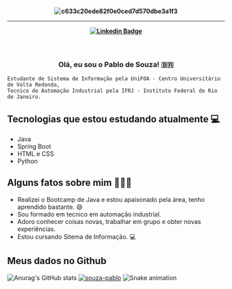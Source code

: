 <h4 align="center">
 
![c633c20ede82f0e0ced7d570dbe3a1f3](https://user-images.githubusercontent.com/70382532/138322189-2db8df52-9dcb-40a0-88a8-c365466bd33d.gif)

<hr>

<!--
[![Github Badge](https://img.shields.io/badge/-Facebook-blue?style=for-the-badge&logo=Facebook&logoColor=white&link=https://github.com/souza-pablo)](#)
[![Instagram Badge](https://img.shields.io/badge/-instagram-red?style=for-the-badge&logo=instagram&logoColor=white&link=https://github.com/souza-pablo)](#)
-->
[![Linkedin Badge](https://img.shields.io/badge/-Linkedin-blue?style=for-the-badge&logo=Linkedin&logoColor=white&link=https://github.com/souza-pablo)](https://www.linkedin.com/in/souza-pablo/)
</h4>

<h3 align="center">  <br>

Olá, eu sou o Pablo de Souza! 🇧🇷
<br>

</h3>

```
Estudante de Sistema de Informação pela UniFOA - Centro Universitário de Volta Redonda, 
Tecnico de Automação Industrial pela IFRJ - Instituto Federal do Rio de Janeiro.
```
## Tecnologias que estou estudando atualmente 💻

  - Java
  - Spring Boot
  - HTML e CSS
  - Python

## Alguns fatos sobre mim 👨🏻‍💻

- Realizei o Bootcamp de Java e estou apaixonado pela área, tenho aprendido bastante. 😄
- Sou formado em tecnico em automação industrial.
- Adoro conhecer coisas novas, trabalhar em grupo e obter novas experiências. 
- Estou cursando Sitema de Informação. 💻

## Meus dados no Github

![Anurag's GitHub stats](https://github-readme-stats.vercel.app/api/top-langs/?username=souza-pablo&hide=html&layout=compact=true&theme=tokyonight)
[![souza-pablo](https://github-readme-stats.vercel.app/api/top-langs/?username=souza-pablo&hide=html&layout=compact=true&theme=tokyonight)](https://github.com/souza-pablo/)
![Snake animation](https://github.com/souza-pablo/souza-pablo/blob/output/github-contribution-grid-snake.svg)

